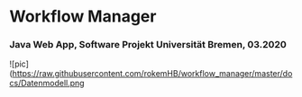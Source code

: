 # Workflow Manager
### Java Web App, Software Projekt Universität Bremen, 03.2020

![pic](https://raw.githubusercontent.com/rokemHB/workflow_manager/master/docs/Datenmodell.png


